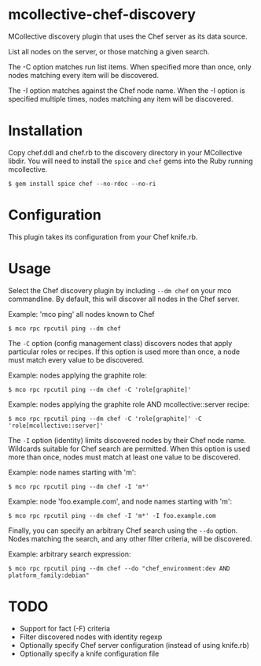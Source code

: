 # mcollective-chef-discovery #

MCollective discovery plugin that uses the Chef server as its data source.

List all nodes on the server, or those matching a given search.

The -C option matches run list items.  When specified more than once,
only nodes matching every item will be discovered.

The -I option matches against the Chef node name.  When the -I option
is specified multiple times, nodes matching any item will be discovered.


# Installation

Copy chef.ddl and chef.rb to the discovery directory in your
MCollective libdir.  You will need to install the `spice` and `chef`
gems into the Ruby running mcollective.

    $ gem install spice chef --no-rdoc --no-ri


# Configuration #

This plugin takes its configuration from your Chef knife.rb.


# Usage #

Select the Chef discovery plugin by including `--dm chef` on your mco
commandline.  By default, this will discover all nodes in the Chef
server.

Example: 'mco ping' all nodes known to Chef

    $ mco rpc rpcutil ping --dm chef


The `-C` option (config management class) discovers nodes that apply
particular roles or recipes.  If this option is used more than once, a
node must match every value to be discovered.

Example: nodes applying the graphite role:

    $ mco rpc rpcutil ping --dm chef -C 'role[graphite]'

Example: nodes applying the graphite role AND mcollective::server recipe:

    $ mco rpc rpcutil ping --dm chef -C 'role[graphite]' -C 'role[mcollective::server]'


The `-I` option (identity) limits discovered nodes by their Chef node
name.  Wildcards suitable for Chef search are permitted.  When this
option is used more than once, nodes must match at least one value to
be discovered.

Example: node names starting with 'm':

    $ mco rpc rpcutil ping --dm chef -I 'm*'

Example: node 'foo.example.com', and node names starting with 'm':

    $ mco rpc rpcutil ping --dm chef -I 'm*' -I foo.example.com


Finally, you can specify an arbitrary Chef search using the `--do`
option.  Nodes matching the search, and any other filter criteria,
will be discovered.

Example: arbitrary search expression:

    $ mco rpc rpcutil ping --dm chef --do "chef_environment:dev AND platform_family:debian"


# TODO #

 * Support for fact (-F) criteria
 * Filter discovered nodes with identity regexp
 * Optionally specify Chef server configuration (instead of using
   knife.rb)
 * Optionally specify a knife configuration file
